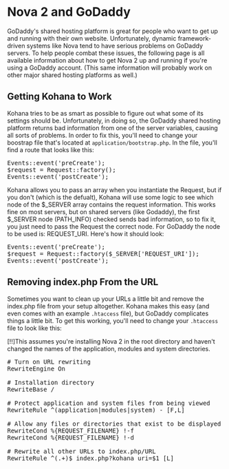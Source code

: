 # Nova 2 and GoDaddy

GoDaddy's shared hosting platform is great for people who want to get up and running with their own website. Unfortunately, dynamic framework-driven systems like Nova tend to have serious problems on GoDaddy servers. To help people combat these issues, the following page is all available information about how to get Nova 2 up and running if you're using a GoDaddy account. (This same information will probably work on other major shared hosting platforms as well.)

## Getting Kohana to Work

Kohana tries to be as smart as possible to figure out what some of its settings should be. Unfortunately, in doing so, the GoDaddy shared hosting platform returns bad information from one of the server variables, causing all sorts of problems. In order to fix this, you'll need to change your boostrap file that's located at <code>application/bootstrap.php</code>. In the file, you'll find a route that looks like this:

<pre>Events::event('preCreate');
$request = Request::factory();
Events::event('postCreate');</pre>

Kohana allows you to pass an array when you instantiate the Request, but if you don't (which is the defualt), Kohana will use some logic to see which node of the $_SERVER array contains the request information. This works fine on most servers, but on shared servers (like Godaddy), the first $_SERVER node (PATH_INFO) checked sends bad information, so to fix it, you just need to pass the Request the correct node. For GoDaddy the node to be used is: REQUEST_URI. Here's how it should look:

<pre>Events::event('preCreate');
$request = Request::factory($_SERVER['REQUEST_URI']);
Events::event('postCreate');</pre>

## Removing index.php From the URL

Sometimes you want to clean up your URLs a little bit and remove the index.php file from your setup altogether. Kohana makes this easy (and even comes with an example <code>.htaccess</code> file), but GoDaddy complicates things a little bit. To get this working, you'll need to change your <code>.htaccess</code> file to look like this:

[!!]This assumes you're installing Nova 2 in the root directory and haven't changed the names of the application, modules and system directories.

<pre># Turn on URL rewriting
RewriteEngine On

# Installation directory
RewriteBase /

# Protect application and system files from being viewed
RewriteRule ^(application|modules|system) - [F,L]

# Allow any files or directories that exist to be displayed directly
RewriteCond %{REQUEST_FILENAME} !-f
RewriteCond %{REQUEST_FILENAME} !-d

# Rewrite all other URLs to index.php/URL
RewriteRule ^(.+)$ index.php?kohana_uri=$1 [L]</pre>
